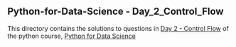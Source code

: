 ## Python-for-Data-Science - Day_2_Control_Flow
This directory contains the solutions to questions in [Day 2 - Control Flow](https://github.com/Devtown-India/Python-for-Data-Science-/blob/master/Day_2_Control_Flow.ipynb) of the python course, [Python for Data Science](https://github.com/Devtown-India/Python-for-Data-Science-)
